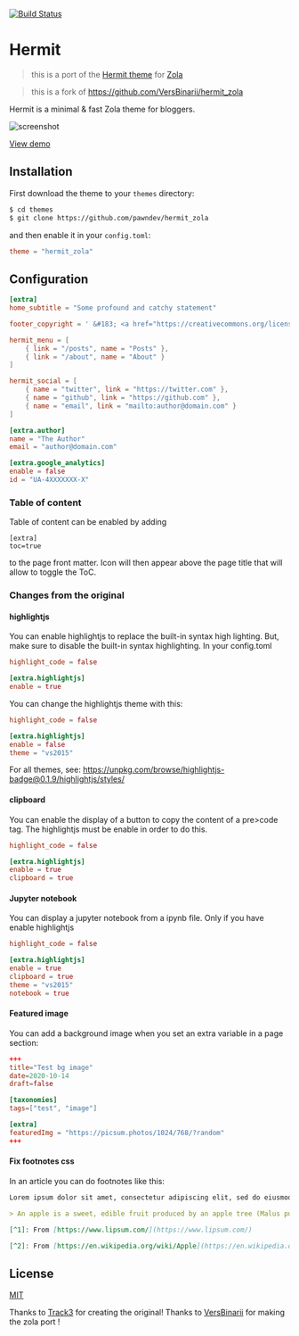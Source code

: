 [![Build Status](https://travis-ci.org/VersBinarii/hermit_zola.svg?branch=master)](https://travis-ci.org/VersBinarii/hermit_zola)

# Hermit 

> this is a port of the [Hermit theme](https://github.com/Track3/hermit) for [Zola](https://www.getzola.org/)

> this is a fork of https://github.com/VersBinarii/hermit_zola

Hermit is a  minimal & fast Zola theme for bloggers.

![screenshot](hermit_zola.png)

[View demo](https://pawndev-hermit-zola.netlify.app/)

## Installation

First download the theme to your `themes` directory:

```bash
$ cd themes
$ git clone https://github.com/pawndev/hermit_zola
```
and then enable it in your `config.toml`:

```toml
theme = "hermit_zola"
```

## Configuration

```toml
[extra]
home_subtitle = "Some profound and catchy statement"

footer_copyright = ' &#183; <a href="https://creativecommons.org/licenses/by-nc/4.0/" target="_blank" rel="noopener">CC BY-NC 4.0</a>'

hermit_menu = [
    { link = "/posts", name = "Posts" },
    { link = "/about", name = "About" }
]

hermit_social = [
    { name = "twitter", link = "https://twitter.com" },
    { name = "github", link = "https://github.com" },
    { name = "email", link = "mailto:author@domain.com" }
]

[extra.author]
name = "The Author"
email = "author@domain.com"

[extra.google_analytics]
enable = false
id = "UA-4XXXXXXX-X"
```

### Table of content
Table of content can be enabled by adding 
```
[extra]
toc=true
```
to the page front matter. Icon will then appear above the page title that will
allow to toggle the ToC.

### Changes from the original

#### highlightjs

You can enable highlightjs to replace the built-in syntax high lighting.
But, make sure to disable the built-in syntax highlighting.
In your config.toml


```toml
highlight_code = false

[extra.highlightjs]
enable = true
```

You can change the highlightjs theme with this:

```toml
highlight_code = false

[extra.highlightjs]
enable = false
theme = "vs2015"
```

For all themes, see: https://unpkg.com/browse/highlightjs-badge@0.1.9/highlightjs/styles/

#### clipboard

You can enable the display of a button to copy the content of a pre>code tag.
The highlightjs must be enable in order to do this.

```toml
highlight_code = false

[extra.highlightjs]
enable = true
clipboard = true
```

#### Jupyter notebook

You can display a jupyter notebook from a ipynb file. Only if you have enable highlightjs

```toml
highlight_code = false

[extra.highlightjs]
enable = true
clipboard = true
theme = "vs2015"
notebook = true
```

#### Featured image

You can add a background image when you set an extra variable in a page section:

```toml
+++
title="Test bg image"
date=2020-10-14
draft=false

[taxonomies]
tags=["test", "image"]

[extra]
featuredImg = "https://picsum.photos/1024/768/?random"
+++
```

#### Fix footnotes css

In an article you can do footnotes like this:

```markdown
Lorem ipsum dolor sit amet, consectetur adipiscing elit, sed do eiusmod tempor incididunt ut labore et dolore magna aliqua. Ut enim ad minim veniam, quis nostrud exercitation ullamco laboris nisi ut aliquip ex ea commodo consequat. Duis aute irure dolor in reprehenderit in voluptate velit esse cillum dolore eu fugiat nulla pariatur. Excepteur sint occaecat cupidatat non proident, sunt in culpa qui officia deserunt mollit anim id est laborum.[^1]

> An apple is a sweet, edible fruit produced by an apple tree (Malus pumila). Apple trees are cultivated worldwide, and are the most widely grown species in the genus Malus. The tree originated in Central Asia, where its wild ancestor, Malus sieversii, is still found today. Apples have been grown for thousands of years in Asia and Europe, and were brought to North America by European colonists. Apples have religious and mythological significance in many cultures, including Norse, Greek and European Christian traditions.[^2]

[^1]: From [https://www.lipsum.com/](https://www.lipsum.com/)

[^2]: From [https://en.wikipedia.org/wiki/Apple](https://en.wikipedia.org/wiki/Apple)
```

## License

[MIT](LICENSE)

Thanks to [Track3](https://github.com/Track3) for creating the original!
Thanks to [VersBinarii](https://github.com/VersBinarii) for making the zola port !